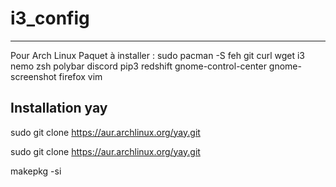 # i3_config
----------------------------------------------------------
Pour Arch Linux
Paquet à installer : 
sudo pacman -S feh git curl wget i3 nemo zsh polybar discord pip3 redshift gnome-control-center gnome-screenshot firefox vim 

## Installation yay

sudo git clone https://aur.archlinux.org/yay.git

sudo git clone https://aur.archlinux.org/yay.git

makepkg -si
